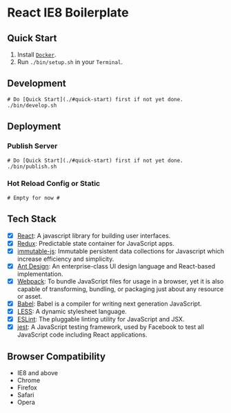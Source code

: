 React IE8 Boilerplate
======

## Quick Start

1. Install [`Docker`](https://www.docker.com/products/docker).
2. Run `./bin/setup.sh` in your `Terminal`.

## Development

```shell
# Do [Quick Start](./#quick-start) first if not yet done.
./bin/develop.sh
```

## Deployment

### Publish Server

```shell
# Do [Quick Start](./#quick-start) first if not yet done.
./bin/publish.sh
```

### Hot Reload Config or Static

```shell
# Empty for now #
```

## Tech Stack

- [x] [React](https://facebook.github.io/react/): A javascript library for building user interfaces.
- [x] [Redux](http://redux.js.org/): Predictable state container for JavaScript apps.
- [x] [immutable-js](http://facebook.github.io/immutable-js/): Immutable persistent data collections for Javascript which increase efficiency and simplicity.
- [x] [Ant Design](https://ant.design/docs/react/introduce): An enterprise-class UI design language and React-based implementation.
- [x] [Webpack](http://webpack.github.io/docs/): To bundle JavaScript files for usage in a browser, yet it is also capable of transforming, bundling, or packaging just about any resource or asset.
- [x] [Babel](https://babeljs.io/): Babel is a compiler for writing next generation JavaScript.
- [x] [LESS](http://lesscss.org/functions/): A dynamic stylesheet language.
- [x] [ESLint](http://eslint.org/): The pluggable linting utility for JavaScript and JSX.
- [x] [jest](https://facebook.github.io/jest/docs/api.html): A JavaScript testing framework, used by Facebook to test all JavaScript code including React applications.

## Browser Compatibility

- IE8 and above
- Chrome
- Firefox
- Safari
- Opera
